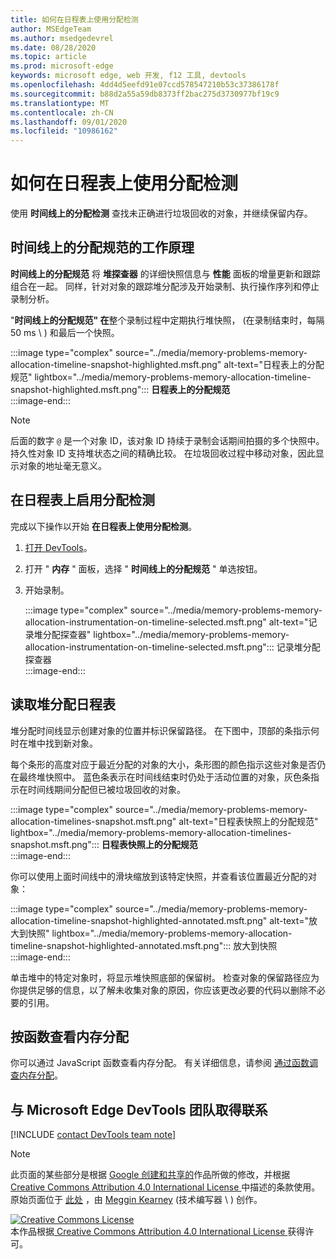 ```yaml
---
title: 如何在日程表上使用分配检测
author: MSEdgeTeam
ms.author: msedgedevrel
ms.date: 08/28/2020
ms.topic: article
ms.prod: microsoft-edge
keywords: microsoft edge, web 开发, f12 工具, devtools
ms.openlocfilehash: 4dd4d5eefd91e07ccd578547210b53c37386178f
ms.sourcegitcommit: b88d2a55a59db8373ff2bac275d3730977bf19c9
ms.translationtype: MT
ms.contentlocale: zh-CN
ms.lasthandoff: 09/01/2020
ms.locfileid: "10986162"
---
```

<!-- Copyright Meggin Kearney 

   Licensed under the Apache License, Version 2.0 (the "License");
   you may not use this file except in compliance with the License.
   You may obtain a copy of the License at

       https://www.apache.org/licenses/LICENSE-2.0

   Unless required by applicable law or agreed to in writing, software
   distributed under the License is distributed on an "AS IS" BASIS,
   WITHOUT WARRANTIES OR CONDITIONS OF ANY KIND, either express or implied.
   See the License for the specific language governing permissions and
   limitations under the License. -->

# 如何在日程表上使用分配检测  

使用 **时间线上的分配检测** 查找未正确进行垃圾回收的对象，并继续保留内存。  

## 时间线上的分配规范的工作原理  

**时间线上的分配规范** 将 **堆探查器** 的详细快照信息与 **性能** 面板的增量更新和跟踪组合在一起。  同样，针对对象的跟踪堆分配涉及开始录制、执行操作序列和停止录制分析。  

<!--todo: add profile memory problems (heap profiler) section when available  -->  
<!--todo: add profile evaluate performance (Performance panel) section when available  -->  

"**时间线上的分配规范" 在**整个录制过程中定期执行堆快照， (在录制结束时，每隔 50 ms \ ) 和最后一个快照。  

:::image type="complex" source="../media/memory-problems-memory-allocation-timeline-snapshot-highlighted.msft.png" alt-text="日程表上的分配规范" lightbox="../media/memory-problems-memory-allocation-timeline-snapshot-highlighted.msft.png":::
   **日程表上的分配规范**  
:::image-end:::  

> [!NOTE]
> 后面的数字 `@` 是一个对象 ID，该对象 ID 持续于录制会话期间拍摄的多个快照中。  持久性对象 ID 支持堆状态之间的精确比较。  在垃圾回收过程中移动对象，因此显示对象的地址毫无意义。  

## 在日程表上启用分配检测  

完成以下操作以开始 **在日程表上使用分配检测**。  

1.  [打开 DevTools][DevtoolsOpenIndex]。  
1.  打开 " **内存** " 面板，选择 " **时间线上的分配规范** " 单选按钮。  
1.  开始录制。  
    
    :::image type="complex" source="../media/memory-problems-memory-allocation-instrumentation-on-timeline-selected.msft.png" alt-text="记录堆分配探查器" lightbox="../media/memory-problems-memory-allocation-instrumentation-on-timeline-selected.msft.png":::
       记录堆分配探查器  
    :::image-end:::  
    
## 读取堆分配日程表  

堆分配时间线显示创建对象的位置并标识保留路径。  在下图中，顶部的条指示何时在堆中找到新对象。  

每个条形的高度对应于最近分配的对象的大小，条形图的颜色指示这些对象是否仍在最终堆快照中。  蓝色条表示在时间线结束时仍处于活动位置的对象，灰色条指示在时间线期间分配但已被垃圾回收的对象。  

:::image type="complex" source="../media/memory-problems-memory-allocation-timelines-snapshot.msft.png" alt-text="日程表快照上的分配规范" lightbox="../media/memory-problems-memory-allocation-timelines-snapshot.msft.png":::
   **日程表快照上的分配规范**  
:::image-end:::  

<!--In the following figure, an action was performed 3 times.  The sample program caches five objects, so the last five blue bars are expected.  But the left-most blue bar indicates a potential problem.  -->  
<!--todo: redo figure 4 with multiple click actions  -->  

你可以使用上面时间线中的滑块缩放到该特定快照，并查看该位置最近分配的对象：  

:::image type="complex" source="../media/memory-problems-memory-allocation-timeline-snapshot-highlighted-annotated.msft.png" alt-text="放大到快照" lightbox="../media/memory-problems-memory-allocation-timeline-snapshot-highlighted-annotated.msft.png":::
   放大到快照  
:::image-end:::  

单击堆中的特定对象时，将显示堆快照底部的保留树。  检查对象的保留路径应为你提供足够的信息，以了解未收集对象的原因，你应该更改必要的代码以删除不必要的引用。  

## 按函数查看内存分配  

你可以通过 JavaScript 函数查看内存分配。  有关详细信息，请参阅 [通过函数调查内存分配][DevtoolsMemoryProblemsIndexInvestigateMemoryAllocationFunction]。  

## 与 Microsoft Edge DevTools 团队取得联系  

[!INCLUDE [contact DevTools team note](../includes/contact-devtools-team-note.md)]  

<!-- links -->  

[DevToolsOpenIndex]: ../open.md "打开 Microsoft Edge (Chromium) DevTools |Microsoft 文档"
[DevtoolsMemoryProblemsIndexInvestigateMemoryAllocationFunction]: ./index.md#investigate-memory-allocation-by-function "调查按函数进行的内存分配-修复内存问题 |Microsoft 文档"  

<!--[HeapProfiler]: ./heap-snapshots.md "How to Record Heap Snapshots"  -->  
<!--[PerformancePanel]: ../profile/evaluate-performance/timeline-tool ""  -->  

[MicrosoftEdgeChannel]: https://www.microsoftedgeinsider.com/download "下载 Microsoft Edge 频道"  

> [!NOTE]
> 此页面的某些部分是根据 [Google 创建和共享的][GoogleSitePolicies]作品所做的修改，并根据[ Creative Commons Attribution 4.0 International License ][CCA4IL]中描述的条款使用。  
> 原始页面位于 [此处](https://developers.google.com/web/tools/chrome-devtools/memory-problems/allocation-profiler) ，由 [Meggin Kearney][MegginKearney] (技术编写器 \ ) 创作。  

[![Creative Commons License][CCby4Image]][CCA4IL]  
本作品根据[ Creative Commons Attribution 4.0 International License ][CCA4IL]获得许可。  

[CCA4IL]: https://creativecommons.org/licenses/by/4.0  
[CCby4Image]: https://i.creativecommons.org/l/by/4.0/88x31.png  
[GoogleSitePolicies]: https://developers.google.com/terms/site-policies  
[KayceBasques]: https://developers.google.com/web/resources/contributors/kaycebasques  
[MegginKearney]: https://developers.google.com/web/resources/contributors/megginkearney  
